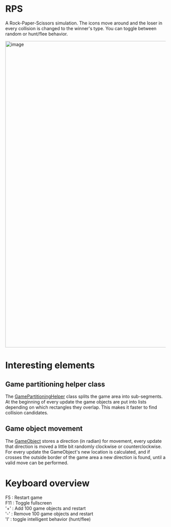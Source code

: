 # RPS
A Rock-Paper-Scissors simulation.
The icons move around and the loser in every collision is changed to the winner's type. You can toggle between random or hunt/flee behavior.

<img width="961" alt="image" src="https://user-images.githubusercontent.com/3811290/209578444-683c1997-9fa2-45fd-9c14-b607a69af453.png">

# Interesting elements

## Game partitioning helper class
The [GamePartitioningHelper](https://github.com/xnafan/RPS/blob/master/RPS/GamePartitioningHelper.cs) class splits the game area into sub-segments.
At the beginning of every update the game objects are put into lists depending on which rectangles they overlap.
This makes it faster to find collision candidates.

## Game object movement
The [GameObject](https://github.com/xnafan/RPS/blob/master/RPS/Model/GameObject.cs) stores a direction (in radian) for movement, every update that direction is moved a little bit randomly clockwise or counterclockwise. For every update the GameObject's new location is calculated, and if crosses the outside border of the game area a new direction is found, until a valid move can be performed.

# Keyboard overview

F5 : Restart game  
F11 : Toggle fullscreen  
'+' : Add 100 game objects and restart  
'-' : Remove 100 game objects and restart  
'I' : toggle intelligent behavior (hunt/flee)  
